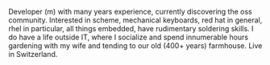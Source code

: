 Developer (m) with many years experience, 
currently discovering the oss community.
Interested in scheme, mechanical keyboards,
red hat in general, rhel in particular,
all things embedded, have rudimentary 
soldering skills.
I do have a life outside IT, where I
socialize and spend innumerable hours
gardening with my wife and tending to
our old (400+ years) farmhouse.
Live in Switzerland.
